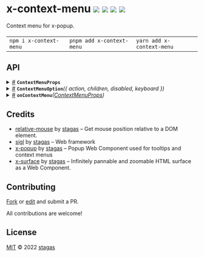 <h1>
x-context-menu <a href="https://npmjs.org/package/x-context-menu"><img src="https://img.shields.io/badge/npm-v1.1.0-F00.svg?colorA=000"/></a> <a href="src"><img src="https://img.shields.io/badge/loc-91-FFF.svg?colorA=000"/></a> <a href="https://cdn.jsdelivr.net/npm/x-context-menu@1.1.0/dist/x-context-menu.min.js"><img src="https://img.shields.io/badge/brotli-23K-333.svg?colorA=000"/></a> <a href="LICENSE"><img src="https://img.shields.io/badge/license-MIT-F0B.svg?colorA=000"/></a>
</h1>

<p></p>

Context menu for x-popup.

<h4>
<table><tr><td title="Triple click to select and copy paste">
<code>npm i x-context-menu </code>
</td><td title="Triple click to select and copy paste">
<code>pnpm add x-context-menu </code>
</td><td title="Triple click to select and copy paste">
<code>yarn add x-context-menu</code>
</td></tr></table>
</h4>

## API

<p>  <details id="ContextMenuProps$12" title="Interface" ><summary><span><a href="#ContextMenuProps$12">#</a></span>  <code><strong>ContextMenuProps</strong></code>    </summary>  <a href="src/x-context-menu.tsx#L36">src/x-context-menu.tsx#L36</a>  <ul>        <p>  <details id="Options$18" title="Property" ><summary><span><a href="#Options$18">#</a></span>  <code><strong>Options</strong></code>    </summary>  <a href="src/x-context-menu.tsx#L42">src/x-context-menu.tsx#L42</a>  <ul><p><details id="__type$19" title="Function" ><summary><span><a href="#__type$19">#</a></span>  <em>({ event })</em>    </summary>    <ul>    <p>    <details id="props$21" title="Parameter" ><summary><span><a href="#props$21">#</a></span>  <code><strong>props</strong></code>    </summary>    <ul><p>{<p>  <details id="event$23" title="Property" ><summary><span><a href="#event$23">#</a></span>  <code><strong>event</strong></code>    </summary>  <a href="src/x-context-menu.tsx#L42">src/x-context-menu.tsx#L42</a>  <ul><p><span>MouseEvent</span></p>        </ul></details></p>}</p>        </ul></details>  <p><strong></strong><em>({ event })</em>  &nbsp;=&gt;  <ul><span>VKid</span></ul></p></p>    </ul></details></p>        </ul></details><details id="anchorDestination$13" title="Property" ><summary><span><a href="#anchorDestination$13">#</a></span>  <code><strong>anchorDestination</strong></code>    </summary>  <a href="src/x-context-menu.tsx#L37">src/x-context-menu.tsx#L37</a>  <ul><p><span>HTMLElement</span></p>        </ul></details><details id="popupDestination$14" title="Property" ><summary><span><a href="#popupDestination$14">#</a></span>  <code><strong>popupDestination</strong></code>    </summary>  <a href="src/x-context-menu.tsx#L38">src/x-context-menu.tsx#L38</a>  <ul><p><span>HTMLElement</span></p>        </ul></details><details id="scene$16" title="Property" ><summary><span><a href="#scene$16">#</a></span>  <code><strong>scene</strong></code>    </summary>  <a href="src/x-context-menu.tsx#L40">src/x-context-menu.tsx#L40</a>  <ul><p><span>PopupScene</span></p>        </ul></details><details id="sticky$17" title="Property" ><summary><span><a href="#sticky$17">#</a></span>  <code><strong>sticky</strong></code>    </summary>  <a href="src/x-context-menu.tsx#L41">src/x-context-menu.tsx#L41</a>  <ul><p>boolean</p>        </ul></details><details id="surface$15" title="Property" ><summary><span><a href="#surface$15">#</a></span>  <code><strong>surface</strong></code>    </summary>  <a href="src/x-context-menu.tsx#L39">src/x-context-menu.tsx#L39</a>  <ul><p><span>SurfaceElement</span></p>        </ul></details></p></ul></details><details id="ContextMenuOption$1" title="Function" ><summary><span><a href="#ContextMenuOption$1">#</a></span>  <code><strong>ContextMenuOption</strong></code><em>({ action, children, disabled, keyboard })</em>    </summary>  <a href="src/x-context-menu.tsx#L15">src/x-context-menu.tsx#L15</a>  <ul>    <p>    {<p>  <details id="action$5" title="Property" ><summary><span><a href="#action$5">#</a></span>  <code><strong>action</strong></code>    </summary>  <a href="src/x-context-menu.tsx#L16">src/x-context-menu.tsx#L16</a>  <ul><p><details id="__type$6" title="Function" ><summary><span><a href="#__type$6">#</a></span>  <em>(e)</em>    </summary>    <ul>    <p>    <details id="e$8" title="Parameter" ><summary><span><a href="#e$8">#</a></span>  <code><strong>e</strong></code>    </summary>    <ul><p><span>MouseEvent</span></p>        </ul></details>  <p><strong></strong><em>(e)</em>  &nbsp;=&gt;  <ul>void</ul></p></p>    </ul></details></p>        </ul></details><details id="children$11" title="Property" ><summary><span><a href="#children$11">#</a></span>  <code><strong>children</strong></code>    </summary>  <a href="src/x-context-menu.tsx#L19">src/x-context-menu.tsx#L19</a>  <ul><p><span>VKid</span></p>        </ul></details><details id="disabled$9" title="Property" ><summary><span><a href="#disabled$9">#</a></span>  <code><strong>disabled</strong></code>    </summary>  <a href="src/x-context-menu.tsx#L17">src/x-context-menu.tsx#L17</a>  <ul><p>boolean</p>        </ul></details><details id="keyboard$10" title="Property" ><summary><span><a href="#keyboard$10">#</a></span>  <code><strong>keyboard</strong></code>    </summary>  <a href="src/x-context-menu.tsx#L18">src/x-context-menu.tsx#L18</a>  <ul><p>string  []</p>        </ul></details></p>}  <p><strong>ContextMenuOption</strong><em>({ action, children, disabled, keyboard })</em>  &nbsp;=&gt;  <ul><span>VKid</span></ul></p></p>    </ul></details><details id="onContextMenu$24" title="Function" ><summary><span><a href="#onContextMenu$24">#</a></span>  <code><strong>onContextMenu</strong></code><em>(<a href="#ContextMenuProps$12">ContextMenuProps</a>)</em>    </summary>  <a href="src/x-context-menu.tsx#L45">src/x-context-menu.tsx#L45</a>  <ul>    <p>    <a href="#ContextMenuProps$12">ContextMenuProps</a>  <p><strong>onContextMenu</strong><em>(<a href="#ContextMenuProps$12">ContextMenuProps</a>)</em>  &nbsp;=&gt;  <ul><span>Fn</span>&lt;[  named-tuple-member  ], any&gt;</ul></p></p>    </ul></details></p>

## Credits

- [relative-mouse](https://npmjs.org/package/relative-mouse) by [stagas](https://github.com/stagas) &ndash; Get mouse position relative to a DOM element.
- [sigl](https://npmjs.org/package/sigl) by [stagas](https://github.com/stagas) &ndash; Web framework
- [x-popup](https://npmjs.org/package/x-popup) by [stagas](https://github.com/stagas) &ndash; Popup Web Component used for tooltips and context menus
- [x-surface](https://npmjs.org/package/x-surface) by [stagas](https://github.com/stagas) &ndash; Infinitely pannable and zoomable HTML surface as a Web Component.

## Contributing

[Fork](https://github.com/stagas/x-context-menu/fork) or [edit](https://github.dev/stagas/x-context-menu) and submit a PR.

All contributions are welcome!

## License

<a href="LICENSE">MIT</a> &copy; 2022 [stagas](https://github.com/stagas)
